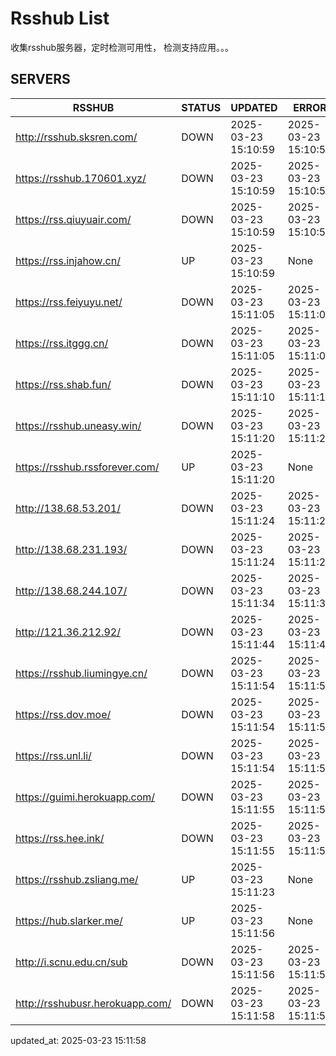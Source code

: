 # Rsshub List

收集rsshub服务器，定时检测可用性， 检测支持应用。。。


## SERVERS

|  RSSHUB   | STATUS  | UPDATED  | ERROR  | TWITTER |  
|  ----  | ----  | ----  | ----  | ---- |  
| http://rsshub.sksren.com/ | DOWN | 2025-03-23 15:10:59 | 2025-03-23 15:10:59 |  
| https://rsshub.170601.xyz/ | DOWN | 2025-03-23 15:10:59 | 2025-03-23 15:10:59 |  
| https://rss.qiuyuair.com/ | DOWN | 2025-03-23 15:10:59 | 2025-03-23 15:10:59 |  
| https://rss.injahow.cn/ | UP | 2025-03-23 15:10:59 | None ||  
| https://rss.feiyuyu.net/ | DOWN | 2025-03-23 15:11:05 | 2025-03-23 15:11:05 |  
| https://rss.itggg.cn/ | DOWN | 2025-03-23 15:11:05 | 2025-03-23 15:11:05 |  
| https://rss.shab.fun/ | DOWN | 2025-03-23 15:11:10 | 2025-03-23 15:11:10 |  
| https://rsshub.uneasy.win/ | DOWN | 2025-03-23 15:11:20 | 2025-03-23 15:11:20 |  
| https://rsshub.rssforever.com/ | UP | 2025-03-23 15:11:20 | None ||  
| http://138.68.53.201/ | DOWN | 2025-03-23 15:11:24 | 2025-03-23 15:11:24 |  
| http://138.68.231.193/ | DOWN | 2025-03-23 15:11:24 | 2025-03-23 15:11:24 |  
| http://138.68.244.107/ | DOWN | 2025-03-23 15:11:34 | 2025-03-23 15:11:34 |  
| http://121.36.212.92/ | DOWN | 2025-03-23 15:11:44 | 2025-03-23 15:11:44 |  
| https://rsshub.liumingye.cn/ | DOWN | 2025-03-23 15:11:54 | 2025-03-23 15:11:54 |  
| https://rss.dov.moe/ | DOWN | 2025-03-23 15:11:54 | 2025-03-23 15:11:54 |  
| https://rss.unl.li/ | DOWN | 2025-03-23 15:11:54 | 2025-03-23 15:11:54 |  
| https://guimi.herokuapp.com/ | DOWN | 2025-03-23 15:11:55 | 2025-03-23 15:11:55 |  
| https://rss.hee.ink/ | DOWN | 2025-03-23 15:11:55 | 2025-03-23 15:11:55 |  
| https://rsshub.zsliang.me/ | UP | 2025-03-23 15:11:23 | None |OK|  
| https://hub.slarker.me/ | UP | 2025-03-23 15:11:56 | None ||  
| http://i.scnu.edu.cn/sub | DOWN | 2025-03-23 15:11:56 | 2025-03-23 15:11:56 |  
| http://rsshubusr.herokuapp.com/ | DOWN | 2025-03-23 15:11:58 | 2025-03-23 15:11:58 |  
  

updated_at: 2025-03-23 15:11:58  
